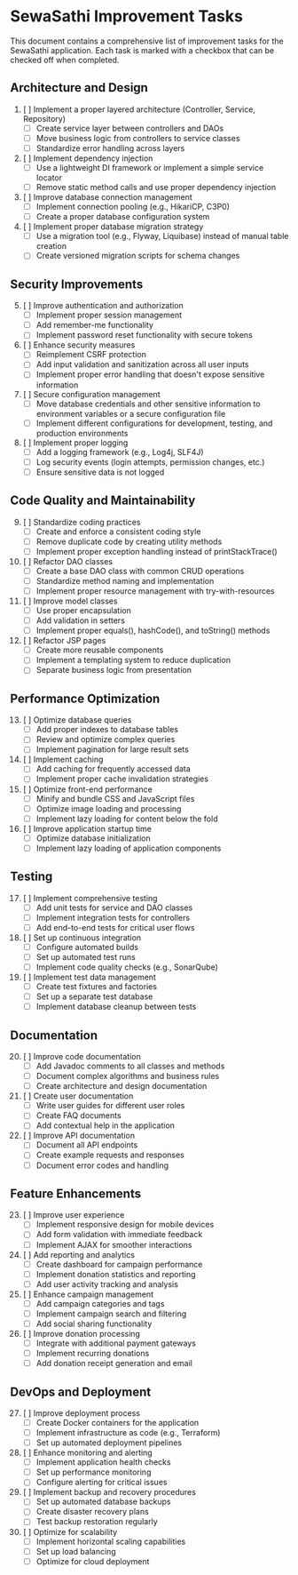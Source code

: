 # SewaSathi Improvement Tasks

This document contains a comprehensive list of improvement tasks for the SewaSathi application. Each task is marked with a checkbox that can be checked off when completed.

## Architecture and Design

1. [ ] Implement a proper layered architecture (Controller, Service, Repository)
   - [ ] Create service layer between controllers and DAOs
   - [ ] Move business logic from controllers to service classes
   - [ ] Standardize error handling across layers

2. [ ] Implement dependency injection
   - [ ] Use a lightweight DI framework or implement a simple service locator
   - [ ] Remove static method calls and use proper dependency injection

3. [ ] Improve database connection management
   - [ ] Implement connection pooling (e.g., HikariCP, C3P0)
   - [ ] Create a proper database configuration system

4. [ ] Implement proper database migration strategy
   - [ ] Use a migration tool (e.g., Flyway, Liquibase) instead of manual table creation
   - [ ] Create versioned migration scripts for schema changes

## Security Improvements

5. [ ] Improve authentication and authorization
   - [ ] Implement proper session management
   - [ ] Add remember-me functionality
   - [ ] Implement password reset functionality with secure tokens

6. [ ] Enhance security measures
   - [ ] Reimplement CSRF protection
   - [ ] Add input validation and sanitization across all user inputs
   - [ ] Implement proper error handling that doesn't expose sensitive information

7. [ ] Secure configuration management
   - [ ] Move database credentials and other sensitive information to environment variables or a secure configuration file
   - [ ] Implement different configurations for development, testing, and production environments

8. [ ] Implement proper logging
   - [ ] Add a logging framework (e.g., Log4j, SLF4J)
   - [ ] Log security events (login attempts, permission changes, etc.)
   - [ ] Ensure sensitive data is not logged

## Code Quality and Maintainability

9. [ ] Standardize coding practices
   - [ ] Create and enforce a consistent coding style
   - [ ] Remove duplicate code by creating utility methods
   - [ ] Implement proper exception handling instead of printStackTrace()

10. [ ] Refactor DAO classes
    - [ ] Create a base DAO class with common CRUD operations
    - [ ] Standardize method naming and implementation
    - [ ] Implement proper resource management with try-with-resources

11. [ ] Improve model classes
    - [ ] Use proper encapsulation
    - [ ] Add validation in setters
    - [ ] Implement proper equals(), hashCode(), and toString() methods

12. [ ] Refactor JSP pages
    - [ ] Create more reusable components
    - [ ] Implement a templating system to reduce duplication
    - [ ] Separate business logic from presentation

## Performance Optimization

13. [ ] Optimize database queries
    - [ ] Add proper indexes to database tables
    - [ ] Review and optimize complex queries
    - [ ] Implement pagination for large result sets

14. [ ] Implement caching
    - [ ] Add caching for frequently accessed data
    - [ ] Implement proper cache invalidation strategies

15. [ ] Optimize front-end performance
    - [ ] Minify and bundle CSS and JavaScript files
    - [ ] Optimize image loading and processing
    - [ ] Implement lazy loading for content below the fold

16. [ ] Improve application startup time
    - [ ] Optimize database initialization
    - [ ] Implement lazy loading of application components

## Testing

17. [ ] Implement comprehensive testing
    - [ ] Add unit tests for service and DAO classes
    - [ ] Implement integration tests for controllers
    - [ ] Add end-to-end tests for critical user flows

18. [ ] Set up continuous integration
    - [ ] Configure automated builds
    - [ ] Set up automated test runs
    - [ ] Implement code quality checks (e.g., SonarQube)

19. [ ] Implement test data management
    - [ ] Create test fixtures and factories
    - [ ] Set up a separate test database
    - [ ] Implement database cleanup between tests

## Documentation

20. [ ] Improve code documentation
    - [ ] Add Javadoc comments to all classes and methods
    - [ ] Document complex algorithms and business rules
    - [ ] Create architecture and design documentation

21. [ ] Create user documentation
    - [ ] Write user guides for different user roles
    - [ ] Create FAQ documents
    - [ ] Add contextual help in the application

22. [ ] Improve API documentation
    - [ ] Document all API endpoints
    - [ ] Create example requests and responses
    - [ ] Document error codes and handling

## Feature Enhancements

23. [ ] Improve user experience
    - [ ] Implement responsive design for mobile devices
    - [ ] Add form validation with immediate feedback
    - [ ] Implement AJAX for smoother interactions

24. [ ] Add reporting and analytics
    - [ ] Create dashboard for campaign performance
    - [ ] Implement donation statistics and reporting
    - [ ] Add user activity tracking and analysis

25. [ ] Enhance campaign management
    - [ ] Add campaign categories and tags
    - [ ] Implement campaign search and filtering
    - [ ] Add social sharing functionality

26. [ ] Improve donation processing
    - [ ] Integrate with additional payment gateways
    - [ ] Implement recurring donations
    - [ ] Add donation receipt generation and email

## DevOps and Deployment

27. [ ] Improve deployment process
    - [ ] Create Docker containers for the application
    - [ ] Implement infrastructure as code (e.g., Terraform)
    - [ ] Set up automated deployment pipelines

28. [ ] Enhance monitoring and alerting
    - [ ] Implement application health checks
    - [ ] Set up performance monitoring
    - [ ] Configure alerting for critical issues

29. [ ] Implement backup and recovery procedures
    - [ ] Set up automated database backups
    - [ ] Create disaster recovery plans
    - [ ] Test backup restoration regularly

30. [ ] Optimize for scalability
    - [ ] Implement horizontal scaling capabilities
    - [ ] Set up load balancing
    - [ ] Optimize for cloud deployment